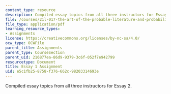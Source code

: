```yaml
---
content_type: resource
description: Compiled essay topics from all three instructors for Essay 2.
file: /courses/21l-017-the-art-of-the-probable-literature-and-probability-spring-2008/e5c1fb258758f376662c98203314693e_essay1_compiled.pdf
file_type: application/pdf
learning_resource_types:
- Assignments
license: https://creativecommons.org/licenses/by-nc-sa/4.0/
ocw_type: OCWFile
parent_title: Assignments
parent_type: CourseSection
parent_uid: 216877ea-86d9-9379-3c6f-052f7e942799
resourcetype: Document
title: Essay 1 Assignment
uid: e5c1fb25-8758-f376-662c-98203314693e
---
```

Compiled essay topics from all three instructors for Essay 2.